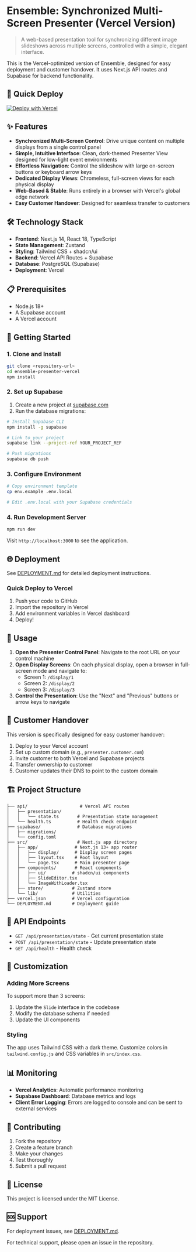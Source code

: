 # Ensemble: Synchronized Multi-Screen Presenter (Vercel Version)

> A web-based presentation tool for synchronizing different image slideshows across multiple screens, controlled with a simple, elegant interface.

This is the Vercel-optimized version of Ensemble, designed for easy deployment and customer handover. It uses Next.js API routes and Supabase for backend functionality.

## 🚀 Quick Deploy

[![Deploy with Vercel](https://vercel.com/button)](https://vercel.com/new/clone?repository-url=https://github.com/your-username/ensemble-presenter-vercel)

## ✨ Features

- **Synchronized Multi-Screen Control**: Drive unique content on multiple displays from a single control panel
- **Simple, Intuitive Interface**: Clean, dark-themed Presenter View designed for low-light event environments
- **Effortless Navigation**: Control the slideshow with large on-screen buttons or keyboard arrow keys
- **Dedicated Display Views**: Chromeless, full-screen views for each physical display
- **Web-Based & Stable**: Runs entirely in a browser with Vercel's global edge network
- **Easy Customer Handover**: Designed for seamless transfer to customers

## 🛠️ Technology Stack

- **Frontend**: Next.js 14, React 18, TypeScript
- **State Management**: Zustand
- **Styling**: Tailwind CSS + shadcn/ui
- **Backend**: Vercel API Routes + Supabase
- **Database**: PostgreSQL (Supabase)
- **Deployment**: Vercel

## 📋 Prerequisites

- Node.js 18+ 
- A Supabase account
- A Vercel account

## 🚀 Getting Started

### 1. Clone and Install

```bash
git clone <repository-url>
cd ensemble-presenter-vercel
npm install
```

### 2. Set up Supabase

1. Create a new project at [supabase.com](https://supabase.com)
2. Run the database migrations:

```bash
# Install Supabase CLI
npm install -g supabase

# Link to your project
supabase link --project-ref YOUR_PROJECT_REF

# Push migrations
supabase db push
```

### 3. Configure Environment

```bash
# Copy environment template
cp env.example .env.local

# Edit .env.local with your Supabase credentials
```

### 4. Run Development Server

```bash
npm run dev
```

Visit `http://localhost:3000` to see the application.

## 🌐 Deployment

See [DEPLOYMENT.md](./DEPLOYMENT.md) for detailed deployment instructions.

### Quick Deploy to Vercel

1. Push your code to GitHub
2. Import the repository in Vercel
3. Add environment variables in Vercel dashboard
4. Deploy!

## 📱 Usage

1. **Open the Presenter Control Panel**: Navigate to the root URL on your control machine
2. **Open Display Screens**: On each physical display, open a browser in full-screen mode and navigate to:
   - Screen 1: `/display/1`
   - Screen 2: `/display/2` 
   - Screen 3: `/display/3`
3. **Control the Presentation**: Use the "Next" and "Previous" buttons or arrow keys to navigate

## 👥 Customer Handover

This version is specifically designed for easy customer handover:

1. Deploy to your Vercel account
2. Set up custom domain (e.g., `presenter.customer.com`)
3. Invite customer to both Vercel and Supabase projects
4. Transfer ownership to customer
5. Customer updates their DNS to point to the custom domain

## 🏗️ Project Structure

```
├── api/                    # Vercel API routes
│   ├── presentation/
│   │   └── state.ts       # Presentation state management
│   └── health.ts          # Health check endpoint
├── supabase/              # Database migrations
│   ├── migrations/
│   └── config.toml
├── src/                   # Next.js app directory
│   ├── app/              # Next.js 13+ app router
│   │   ├── display/      # Display screen pages
│   │   ├── layout.tsx    # Root layout
│   │   └── page.tsx      # Main presenter page
│   ├── components/       # React components
│   │   ├── ui/          # shadcn/ui components
│   │   ├── SlideEditor.tsx
│   │   └── ImageWithLoader.tsx
│   ├── store/           # Zustand store
│   └── lib/             # Utilities
├── vercel.json          # Vercel configuration
└── DEPLOYMENT.md        # Deployment guide
```

## 🔧 API Endpoints

- `GET /api/presentation/state` - Get current presentation state
- `POST /api/presentation/state` - Update presentation state
- `GET /api/health` - Health check

## 🎨 Customization

### Adding More Screens

To support more than 3 screens:

1. Update the `Slide` interface in the codebase
2. Modify the database schema if needed
3. Update the UI components

### Styling

The app uses Tailwind CSS with a dark theme. Customize colors in `tailwind.config.js` and CSS variables in `src/index.css`.

## 📊 Monitoring

- **Vercel Analytics**: Automatic performance monitoring
- **Supabase Dashboard**: Database metrics and logs
- **Client Error Logging**: Errors are logged to console and can be sent to external services

## 🤝 Contributing

1. Fork the repository
2. Create a feature branch
3. Make your changes
4. Test thoroughly
5. Submit a pull request

## 📄 License

This project is licensed under the MIT License.

## 🆘 Support

For deployment issues, see [DEPLOYMENT.md](./DEPLOYMENT.md).

For technical support, please open an issue in the repository.